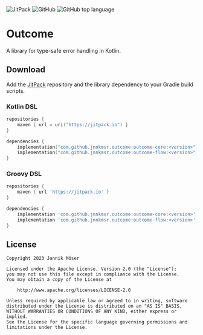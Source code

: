 ![JitPack](https://img.shields.io/jitpack/version/com.github.jnnkmsr/outcome?style=for-the-badge)
![GitHub](https://img.shields.io/github/license/jnnkmsr/outcome?style=for-the-badge)
![GitHub top language](https://img.shields.io/github/languages/top/jnnkmsr/outcome?style=for-the-badge)

# Outcome

A library for type-safe error handling in Kotlin.

## Download

Add the [JitPack][jitpack] repository and the library dependency to your Gradle
build scripts.

### Kotlin DSL

```kotlin
repositories {
    maven { url = uri("https://jitpack.io") }
}

dependencies {
    implementation("com.github.jnnkmsr.outcome:outcome-core:<version>")
    implementation("com.github.jnnkmsr.outcome:outcome-flow:<version>")
}
```

### Groovy DSL

```groovy
repositories {
    maven { url 'https://jitpack.io' }
}

dependencies {
    implementation 'com.github.jnnkmsr.outcome:outcome-core:<version>'
    implementation 'com.github.jnnkmsr.outcome:outcome-flow:<version>'
}
```

## License

```
Copyright 2023 Jannik Möser

Licensed under the Apache License, Version 2.0 (the "License");
you may not use this file except in compliance with the License.
You may obtain a copy of the License at

    http://www.apache.org/licenses/LICENSE-2.0

Unless required by applicable law or agreed to in writing, software
distributed under the License is distributed on an "AS IS" BASIS,
WITHOUT WARRANTIES OR CONDITIONS OF ANY KIND, either express or implied.
See the License for the specific language governing permissions and
limitations under the License.
```

<!-- External Links -->
[jitpack]: https://jitpack.io/
[state-events]: https://github.com/leonard-palm/compose-state-events/tree/master
[state-events-article]: https://proandroiddev.com/how-to-handle-viewmodel-one-time-events-in-jetpack-compose-a01af0678b76
